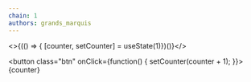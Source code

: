 ```yaml
---
chain: 1
authors: grands_marquis
---
```


<>{(() => { [counter, setCounter] = useState(1)})()}</>

<button class="btn" onClick={function() {
   setCounter(counter + 1);
}}>{counter}</button>